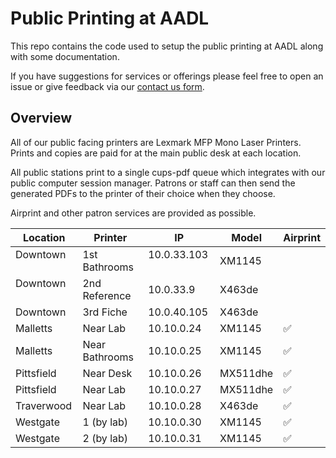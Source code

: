 # Public Printing at AADL

This repo contains the code used to setup the public printing at AADL along with some documentation. 

If you have suggestions for services or offerings please feel free to open an issue or give feedback via our [contact us form](http://www.aadl.org/contactus).

## Overview

All of our public facing printers are Lexmark MFP Mono Laser Printers. Prints and copies are paid for at the main public desk at each location.

All public stations print to a single cups-pdf queue which integrates with our public computer session manager. Patrons or staff can then send the generated PDFs to the printer of their choice when they choose.

Airprint and other patron services are provided as possible.

| Location      | Printer       | IP              | Model     | Airprint |
| ------------- | ------------- | --------------- | --------- | -------- |
| Downtown      | 1st Bathrooms | 10.0.33.103      | XM1145    |  |
| Downtown      | 2nd Reference | 10.0.33.9      | X463de    |  |
| Downtown      | 3rd Fiche     | 10.0.40.105      | X463de    |  |
| Malletts      | Near Lab      | 10.10.0.24      | XM1145    | ✅ |
| Malletts      | Near Bathrooms| 10.10.0.25      | XM1145    | ✅ |
| Pittsfield    | Near Desk     | 10.10.0.26      | MX511dhe    | ✅ |
| Pittsfield    | Near Lab      | 10.10.0.27      | MX511dhe    | ✅ |
| Traverwood    | Near Lab      | 10.10.0.28      | X463de    | ✅ |
| Westgate      | 1 (by lab)   | 10.10.0.30      | XM1145    | ✅ |
| Westgate      | 2 (by lab)   | 10.10.0.31      | XM1145    | ✅ |
